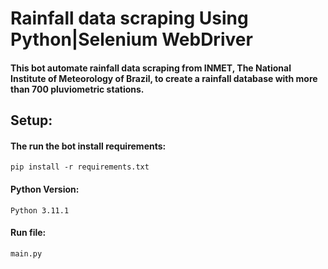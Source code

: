 # Rainfall data scraping Using Python|Selenium WebDriver
#### This bot automate rainfall data scraping from INMET, The National Institute of Meteorology of Brazil, to create a rainfall database with more than 700 pluviometric stations.

## Setup:
#### The run the bot install requirements:
~~~
pip install -r requirements.txt
~~~

#### Python Version:
~~~
Python 3.11.1
~~~

#### Run file:
~~~
main.py
~~~
